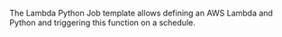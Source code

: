 The Lambda Python Job template allows defining an AWS Lambda and Python and triggering this function on a schedule.